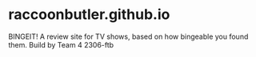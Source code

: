 # raccoonbutler.github.io
BINGEIT! A review site for TV shows, based on how bingeable you found them. Build by Team 4 2306-ftb
